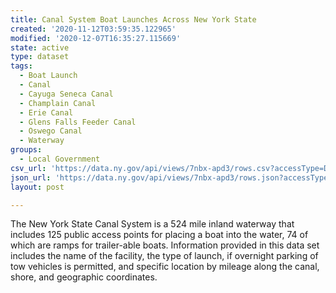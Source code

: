 ```yaml
---
title: Canal System Boat Launches Across New York State
created: '2020-11-12T03:59:35.122965'
modified: '2020-12-07T16:35:27.115669'
state: active
type: dataset
tags:
  - Boat Launch
  - Canal
  - Cayuga Seneca Canal
  - Champlain Canal
  - Erie Canal
  - Glens Falls Feeder Canal
  - Oswego Canal
  - Waterway
groups:
  - Local Government
csv_url: 'https://data.ny.gov/api/views/7nbx-apd3/rows.csv?accessType=DOWNLOAD'
json_url: 'https://data.ny.gov/api/views/7nbx-apd3/rows.json?accessType=DOWNLOAD'
layout: post

---
```

The New York State Canal System is a 524 mile inland waterway that includes 125 public access points for placing a boat into the water, 74 of which are ramps for trailer-able boats. Information provided in this data set includes the name of the facility, the type of launch, if overnight parking of tow vehicles is permitted, and specific location by mileage along the canal, shore, and geographic coordinates.
